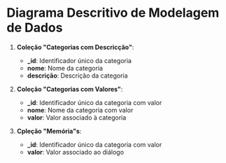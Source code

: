 # Diagrama Descritivo de Modelagem de Dados

1. **Coleção "Categorias com Descricção"**:
   - **_id**: Identificador único da categoria  
   - **nome**: Nome da categoria
   - **descrição**: Descrição da categoria

2. **Coleção "Categorias com Valores"**:
   - **_id**: Identificador único da categoria com valor
   - **nome**: Nome da categoria com valor
   - **valor**: Valor associado à categoria

3. **Cpleção "Memória"s**:
   - **_id**: Identificador único da categoria com valor
   - **valor**: Valor associado ao diálogo
